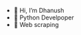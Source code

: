 - 👋 Hi, I’m Dhanush
- 👀 Python Develpoper
- 🌱 Web scraping


<!---
iDhanush/iDhanush is a ✨ special ✨ repository because its `README.md` (this file) appears on your GitHub profile.
You can click the Preview link to take a look at your changes.
--->

